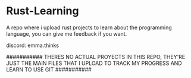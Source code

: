 # Rust-Learning
A repo where i upload rust projects to learn about the programming language, you can give me feedback if you want.

discord: emma.thinks

########### THERES NO ACTUAL PROYECTS IN THIS REPO, THEY'RE JUST THE MAIN FILES THAT I UPLOAD TO TRACK MY PROGRESS AND LEARN TO USE GIT ###########